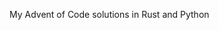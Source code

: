 My Advent of Code solutions in Rust and Python

<!--- advent_readme_stars table --->

<!--- benchmarking table --->
